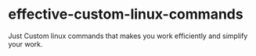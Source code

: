 # effective-custom-linux-commands
Just Custom linux commands that makes you work efficiently and simplify your work.
